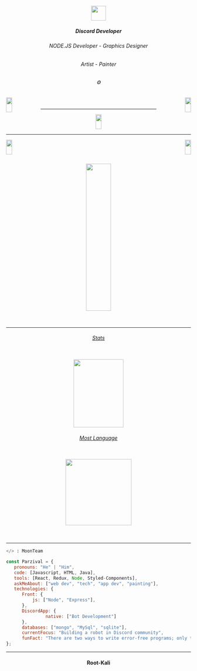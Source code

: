 
<br/>

<div align="center">
<img src="https://media.discordapp.net/attachments/1049406847314042930/1064738846618681394/silver.png" align="center" height="40" width="40" />
</div>

##### <div align="center">Discord Developer</div>  

###### <div align="center">NODE.JS Developer - Graphics Designer</div>  

###### <div align="center">Artist - Painter</div>

###### <div align="center"> ⚙️</div>




<div align="left">
<a href="https://youtube.com/channel/UCXbSf-mBetjGSR_Eq7Ajesw"><img src="https://cdn.discordapp.com/attachments/865598508924796978/970638029322604574/youtube.png" align="left" height="40" style="width: 18%" ></a></div>



<div align="right">
<a href="https://aparat.com/PARZIVALW/live"><img src="https://cdn.discordapp.com/attachments/865598508924796978/970638029138046976/aparat.png" align="right" height="40" style="width: 18%" ></a></div>
<br/>

----

<div align="center">
<a href="https://instagram.com/parzivalw_"><img src="https://cdn.discordapp.com/attachments/865598508924796978/970638029607829554/instagram.png" align="center" height="40" style="width: 18%" ><a/></div>

----

<div align="left">
<a href="https://discord.gg/kEKgyTjHvN"><img src="https://cdn.discordapp.com/attachments/865598508924796978/970638028945125406/discord.png" align="left" height="40" style="width: 18%" ><a/></div>


<div align="right">
<a href="mailto:abolparzival@gmail.com"><img src="https://cdn.discordapp.com/attachments/865598508924796978/970633694568144927/gmail.png" align="right" height="40" style="width: 18%" ></a></div>
<br/><br/><br/>

   
   
<div align="center">

<a href="https://www.instagram.com/parzivalw_/"><img src="https://media.discordapp.net/attachments/1049406847314042930/1064734625001390110/image-57.png" align="center" height="400" style="width: 37%" /></div>

<br/>
   
----
   

###### <div align="center">Stats</div><br/>

<div align="center"><img src="https://github-readme-stats.vercel.app/api?username=parzivalw00&theme=great-gatsby" align="center" height="185p" style="width: 52%" /></div>


###### <div align="center">Most Language</div><br/>

<div align="center"><img src="https://github-readme-stats.vercel.app/api/top-langs/?username=Parzivalw00&theme=great-gatsby" align="center" height="180p" right="width: 50%" /></div>
<br/><br/>

----

```py
</> : MoonTeam
```

```js
const Parzival = {
   pronouns: "He" | "Him",
   code: [Javascript, HTML, Java],
   tools: [React, Redux, Node, Styled-Components],
   askMeAbout: ["web dev", "tech", "app dev", "painting"],
   technologies: {
      Front: {
          js: ["Node", "Express"],
      },
      DiscordApp: {
               native: ["Bot Development"]
      },
      databases: ["mongo", "MySql", "sqlite"],
      currentFocus: "Building a robot in Discord community",
      funFact: "There are two ways to write error-free programs; only the third one works"
};
```

----
#### <div align="center">Root-Kali</div>

